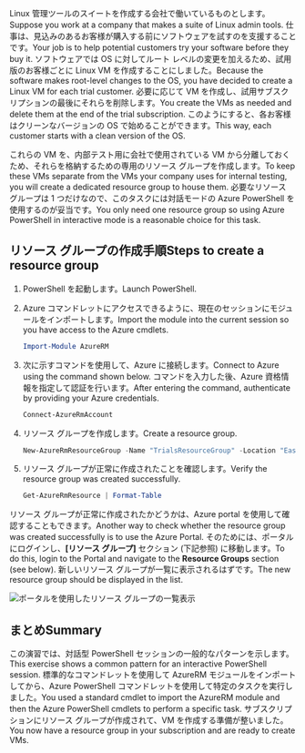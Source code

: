 <span data-ttu-id="18967-101">Linux 管理ツールのスイートを作成する会社で働いているものとします。</span><span class="sxs-lookup"><span data-stu-id="18967-101">Suppose you work at a company that makes a suite of Linux admin tools.</span></span> <span data-ttu-id="18967-102">仕事は、見込みのあるお客様が購入する前にソフトウェアを試すのを支援することです。</span><span class="sxs-lookup"><span data-stu-id="18967-102">Your job is to help potential customers try your software before they buy it.</span></span> <span data-ttu-id="18967-103">ソフトウェアでは OS に対してルート レベルの変更を加えるため、試用版のお客様ごとに Linux VM を作成することにしました。</span><span class="sxs-lookup"><span data-stu-id="18967-103">Because the software makes root-level changes to the OS, you have decided to create a Linux VM for each trial customer.</span></span> <span data-ttu-id="18967-104">必要に応じて VM を作成し、試用サブスクリプションの最後にそれらを削除します。</span><span class="sxs-lookup"><span data-stu-id="18967-104">You create the VMs as needed and delete them at the end of the trial subscription.</span></span> <span data-ttu-id="18967-105">このようにすると、各お客様はクリーンなバージョンの OS で始めることができます。</span><span class="sxs-lookup"><span data-stu-id="18967-105">This way, each customer starts with a clean version of the OS.</span></span> 

<span data-ttu-id="18967-106">これらの VM を、内部テスト用に会社で使用されている VM から分離しておくため、それらを格納するための専用のリソース グループを作成します。</span><span class="sxs-lookup"><span data-stu-id="18967-106">To keep these VMs separate from the VMs your company uses for internal testing, you will create a dedicated resource group to house them.</span></span> <span data-ttu-id="18967-107">必要なリソース グループは 1 つだけなので、このタスクには対話モードの Azure PowerShell を使用するのが妥当です。</span><span class="sxs-lookup"><span data-stu-id="18967-107">You only need one resource group so using Azure PowerShell in interactive mode is a reasonable choice for this task.</span></span>

## <a name="steps-to-create-a-resource-group"></a><span data-ttu-id="18967-108">リソース グループの作成手順</span><span class="sxs-lookup"><span data-stu-id="18967-108">Steps to create a resource group</span></span>

1. <span data-ttu-id="18967-109">PowerShell を起動します。</span><span class="sxs-lookup"><span data-stu-id="18967-109">Launch PowerShell.</span></span>

1. <span data-ttu-id="18967-110">Azure コマンドレットにアクセスできるように、現在のセッションにモジュールをインポートします。</span><span class="sxs-lookup"><span data-stu-id="18967-110">Import the module into the current session so you have access to the Azure cmdlets.</span></span>

   ```powershell
   Import-Module AzureRM
   ```

1. <span data-ttu-id="18967-111">次に示すコマンドを使用して、Azure に接続します。</span><span class="sxs-lookup"><span data-stu-id="18967-111">Connect to Azure using the command shown below.</span></span> <span data-ttu-id="18967-112">コマンドを入力した後、Azure 資格情報を指定して認証を行います。</span><span class="sxs-lookup"><span data-stu-id="18967-112">After entering the command, authenticate by providing your Azure credentials.</span></span>

   ```powershell
   Connect-AzureRmAccount
   ```

1. <span data-ttu-id="18967-113">リソース グループを作成します。</span><span class="sxs-lookup"><span data-stu-id="18967-113">Create a resource group.</span></span>

    ```powershell
    New-AzureRmResourceGroup -Name "TrialsResourceGroup" -Location "East US"
    ```

1. <span data-ttu-id="18967-114">リソース グループが正常に作成されたことを確認します。</span><span class="sxs-lookup"><span data-stu-id="18967-114">Verify the resource group was created successfully.</span></span>

    ```powershell
    Get-AzureRmResource | Format-Table
    ```
<span data-ttu-id="18967-115">リソース グループが正常に作成されたかどうかは、Azure portal を使用して確認することもできます。</span><span class="sxs-lookup"><span data-stu-id="18967-115">Another way to check whether the resource group was created successfully is to use the Azure Portal.</span></span> <span data-ttu-id="18967-116">そのためには、ポータルにログインし、**[リソース グループ]** セクション (下記参照) に移動します。</span><span class="sxs-lookup"><span data-stu-id="18967-116">To do this, login to the Portal and navigate to the **Resource Groups** section (see below).</span></span> <span data-ttu-id="18967-117">新しいリソース グループが一覧に表示されるはずです。</span><span class="sxs-lookup"><span data-stu-id="18967-117">The new resource group should be displayed in the list.</span></span>

![ポータルを使用したリソース グループの一覧表示](../media-drafts/6-listing-resource-groups.png)

## <a name="summary"></a><span data-ttu-id="18967-119">まとめ</span><span class="sxs-lookup"><span data-stu-id="18967-119">Summary</span></span>
<span data-ttu-id="18967-120">この演習では、対話型 PowerShell セッションの一般的なパターンを示します。</span><span class="sxs-lookup"><span data-stu-id="18967-120">This exercise shows a common pattern for an interactive PowerShell session.</span></span> <span data-ttu-id="18967-121">標準的なコマンドレットを使用して AzureRM モジュールをインポートしてから、Azure PowerShell コマンドレットを使用して特定のタスクを実行しました。</span><span class="sxs-lookup"><span data-stu-id="18967-121">You used a standard cmdlet to import the AzureRM module and then the Azure PowerShell cmdlets to perform a specific task.</span></span> <span data-ttu-id="18967-122">サブスクリプションにリソース グループが作成されて、VM を作成する準備が整いました。</span><span class="sxs-lookup"><span data-stu-id="18967-122">You now have a resource group in your subscription and are ready to create VMs.</span></span>